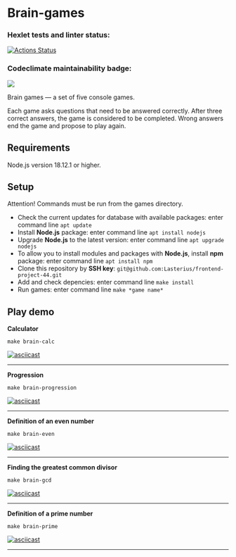 # Brain-games

### Hexlet tests and linter status:

[![Actions Status](https://github.com/Lasterius/frontend-project-44/workflows/hexlet-check/badge.svg)](https://github.com/Lasterius/frontend-project-44/actions)

### Codeclimate maintainability badge:

<a href="https://codeclimate.com/github/Lasterius/frontend-project-44/maintainability"><img src="https://api.codeclimate.com/v1/badges/3117e6c7dce9741a0591/maintainability" /></a>

Brain games — a set of five console games.

Each game asks questions that need to be answered correctly. After three correct answers, the game is considered to be completed. Wrong answers end the game and propose to play again.

## Requirements

Node.js version 18.12.1 or higher.

## Setup

Attention! Commands must be run from the games directory.

- Check the current updates for database with available packages: enter command line `apt update`
- Install **Node.js** package: enter command line `apt install nodejs`
- Upgrade **Node.js** to the latest version: enter command line `apt upgrade nodejs`
- To allow you to install modules and packages with **Node.js**, install **npm** package: enter command line `apt install npm`
- Clone this repository by **SSH key**: `git@github.com:Lasterius/frontend-project-44.git`
- Add and check depencies: enter command line `make install`
- Run games: enter command line `make *game name*`

## Play demo

**Calculator**

```
make brain-calc
```

[![asciicast](https://asciinema.org/a/1LQcec9DRUYoScMRGQIIANNWj.svg)](https://asciinema.org/a/1LQcec9DRUYoScMRGQIIANNWj)

<hr>

**Progression**

```
make brain-progression
```

[![asciicast](https://asciinema.org/a/oSBePppcL0RsS0DyGr8fss8oM.svg)](https://asciinema.org/a/oSBePppcL0RsS0DyGr8fss8oM)

<hr>

**Definition of an even number**

```
make brain-even
```

[![asciicast](https://asciinema.org/a/ul5vPftZze20SfEzJWHemyjWe.svg)](https://asciinema.org/a/ul5vPftZze20SfEzJWHemyjWe)

<hr>

**Finding the greatest common divisor**

```
make brain-gcd
```

[![asciicast](https://asciinema.org/a/pT1cu3gwm4GUxQo5Am9vfR1Ic.svg)](https://asciinema.org/a/pT1cu3gwm4GUxQo5Am9vfR1Ic)

<hr>

**Definition of a prime number**

```
make brain-prime
```

[![asciicast](https://asciinema.org/a/5dsCYyDw7ZSYGXYvpq6oyFP8m.svg)](https://asciinema.org/a/5dsCYyDw7ZSYGXYvpq6oyFP8m)

<hr>
